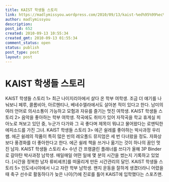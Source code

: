 ```yaml
---
title: KAIST 학생들 스토리
link: https://madlymissyou.wordpress.com/2010/09/13/kaist-%ed%95%99%ec%83%9d%eb%93%a4-%ec%8a%a4%ed%86%a0%eb%a6%ac/
author: madlymissyou
description: 
post_id: 652
created: 2010-09-13 10:55:34
created_gmt: 2010-09-13 01:55:34
comment_status: open
status: publish
post_type: post
layout: post
---
```


# KAIST 학생들 스토리

KAIST 학생들 스토리 1> 최근 나이지리아에서 살다 온 학부 여학생. 조금 더 얘기를 나눠보니 페루, 콜롬비아, 아르헨티나, 베네수엘라에서도 살아본 적이 있다고 한다. 남미의 여러 언어로 의사소통이 가능하고 모험과 자유를 즐기는 멋진 여학생. KAIST 학생들 스토리 2> 음악을 좋아하는 학부 여학생. 작곡에도 취미가 있어 자작곡을 학교 휴게실 피아노로 쳐보고 있던 중, 누군가 다가와 그 곡 좋다며 제목이 뭐냐고 물어왔다는 로맨틱한 에피소드를 가진 그녀. KAIST 학생들 스토리 3> 에곤 쉴레를 좋아하는 박사과정 우리 쌤. 에곤 쉴레의 작품이 특히 많은 빈의 레오폴드 뮤지엄은 세 번 다녀왔을 정도. 자화상보다 풍경화를 더 좋아한다고 한다. 에곤 쉴레 책을 쓰거나 옮기는 것이 하나의 꿈인 멋진 남자. KAIST 학생들 스토리 4> 수년 간 프랭클린 플래너를 쓰다가 올해 3P Binder로 갈아탄 박사과정 남학생. 매일매일 어떤 일에 몇 분의 시간을 썼는지 기록하고 있었다. [시간을 정복한 남자 류비셰프]를 떠올리게 만든 시간관리의 달인. KAIST 학생들 스토리 5> 인도네시아에서 나고 자란 학부 남학생. 왠지 운동을 잘하게 생겼더라니 어렸을 때 축구 선수로 활동하다가 늦은 나이(?)에 진로를 틀어 KAIST에 입학했다는 스포츠맨.